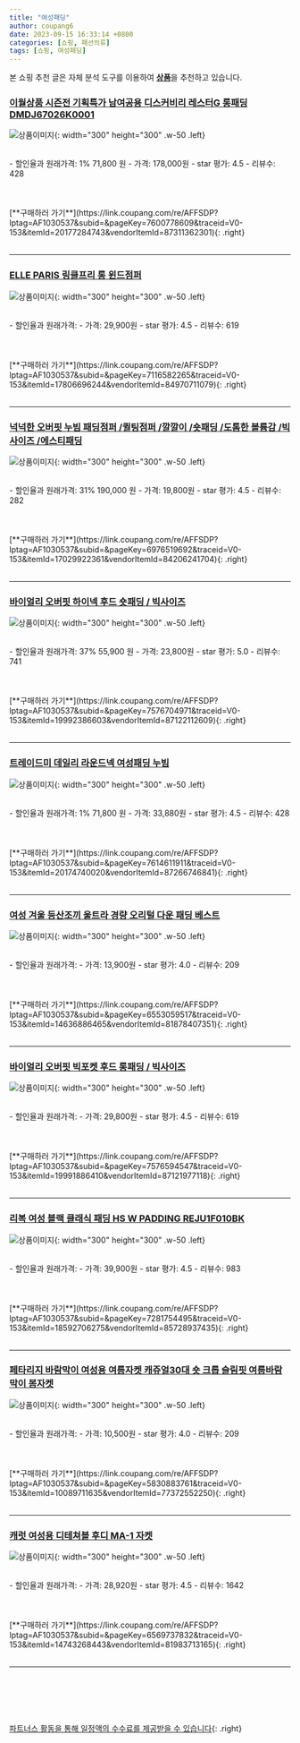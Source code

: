 ```yaml
---
title: "여성패딩"
author: coupang6
date: 2023-09-15 16:33:14 +0800
categories: [쇼핑, 패션의류]
tags: [쇼핑, 여성패딩]
---
```


본 쇼핑 추천 글은 자체 분석 도구를 이용하여 [**상품**](https://link.coupang.com/a/bao1ui)을 추천하고 있습니다.

### [이월상품 시즌전 기획특가 남여공용 디스커비리 레스터G 롱패딩 DMDJ67026K0001](https://link.coupang.com/re/AFFSDP?lptag=AF1030537&subid=&pageKey=7600778609&traceid=V0-153&itemId=20177284743&vendorItemId=87311362301)

![상품이미지](https://thumbnail10.coupangcdn.com/thumbnails/remote/230x230ex/image/vendor_inventory/9a73/719452d4103f6b2a5863198a1ddfe5c281eba8b157cbc0f13ba829962e71.png){: width="300" height="300" .w-50 .left}


<br>
- 할인율과 원래가격: 1%  71,800   원
- 가격: 178,000원
- star 평가: 4.5
- 리뷰수: 428
<br>
<br>
<br>
<br>
[**구매하러 가기**](https://link.coupang.com/re/AFFSDP?lptag=AF1030537&subid=&pageKey=7600778609&traceid=V0-153&itemId=20177284743&vendorItemId=87311362301){: .right}
<br>
<br>

---

### [ELLE PARIS 링클프리 롱 윈드점퍼](https://link.coupang.com/re/AFFSDP?lptag=AF1030537&subid=&pageKey=7116582265&traceid=V0-153&itemId=17806696244&vendorItemId=84970711079)

![상품이미지](https://thumbnail10.coupangcdn.com/thumbnails/remote/230x230ex/image/retail/images/2534560366574703-0e19fdbe-55d8-486e-ba29-2d096cc96772.jpg){: width="300" height="300" .w-50 .left}


<br>
- 할인율과 원래가격: 
- 가격: 29,900원
- star 평가: 4.5
- 리뷰수: 619
<br>
<br>
<br>
<br>
[**구매하러 가기**](https://link.coupang.com/re/AFFSDP?lptag=AF1030537&subid=&pageKey=7116582265&traceid=V0-153&itemId=17806696244&vendorItemId=84970711079){: .right}
<br>
<br>

---

### [넉넉한 오버핏 누빔 패딩점퍼 /퀼팅점퍼 /깔깔이 /숏패딩 /도톰한 볼륨감 /빅사이즈 /에스티패딩](https://link.coupang.com/re/AFFSDP?lptag=AF1030537&subid=&pageKey=6976519692&traceid=V0-153&itemId=17029922361&vendorItemId=84206241704)

![상품이미지](https://thumbnail8.coupangcdn.com/thumbnails/remote/230x230ex/image/vendor_inventory/d073/c84a1f8c08a90669e09040b4e1012391cefa00fad2932bd58d07e24fbd46.jpg){: width="300" height="300" .w-50 .left}


<br>
- 할인율과 원래가격: 31%  190,000   원
- 가격: 19,800원
- star 평가: 4.5
- 리뷰수: 282
<br>
<br>
<br>
<br>
[**구매하러 가기**](https://link.coupang.com/re/AFFSDP?lptag=AF1030537&subid=&pageKey=6976519692&traceid=V0-153&itemId=17029922361&vendorItemId=84206241704){: .right}
<br>
<br>

---

### [바이얼리 오버핏 하이넥 후드 숏패딩 / 빅사이즈](https://link.coupang.com/re/AFFSDP?lptag=AF1030537&subid=&pageKey=7576704971&traceid=V0-153&itemId=19992386603&vendorItemId=87122112609)

![상품이미지](https://thumbnail10.coupangcdn.com/thumbnails/remote/230x230ex/image/vendor_inventory/b400/95a5dbb5e773454aaa6e0133972ff0907fa8881b2f09f46459836d44a097.jpg){: width="300" height="300" .w-50 .left}


<br>
- 할인율과 원래가격: 37%  55,900   원
- 가격: 23,800원
- star 평가: 5.0
- 리뷰수: 741
<br>
<br>
<br>
<br>
[**구매하러 가기**](https://link.coupang.com/re/AFFSDP?lptag=AF1030537&subid=&pageKey=7576704971&traceid=V0-153&itemId=19992386603&vendorItemId=87122112609){: .right}
<br>
<br>

---

### [트레이드미 데일리 라운드넥 여성패딩 누빔](https://link.coupang.com/re/AFFSDP?lptag=AF1030537&subid=&pageKey=7614611911&traceid=V0-153&itemId=20174740020&vendorItemId=87266746841)

![상품이미지](https://thumbnail8.coupangcdn.com/thumbnails/remote/230x230ex/image/vendor_inventory/bf08/bc754141d9609b5b6e9742d2791c5749b42b2fdf5563294f24b615ddd05d.jpg){: width="300" height="300" .w-50 .left}


<br>
- 할인율과 원래가격: 1%  71,800   원
- 가격: 33,880원
- star 평가: 4.5
- 리뷰수: 428
<br>
<br>
<br>
<br>
[**구매하러 가기**](https://link.coupang.com/re/AFFSDP?lptag=AF1030537&subid=&pageKey=7614611911&traceid=V0-153&itemId=20174740020&vendorItemId=87266746841){: .right}
<br>
<br>

---

### [여성 겨울 등산조끼 울트라 경량 오리털 다운 패딩 베스트](https://link.coupang.com/re/AFFSDP?lptag=AF1030537&subid=&pageKey=6553059517&traceid=V0-153&itemId=14636886465&vendorItemId=81878407351)

![상품이미지](https://thumbnail9.coupangcdn.com/thumbnails/remote/230x230ex/image/vendor_inventory/5af6/5355369cb25b638a75d872df7cb75c4f870bdbc52bcfe27206a40bf830a7.jpg){: width="300" height="300" .w-50 .left}


<br>
- 할인율과 원래가격: 
- 가격: 13,900원
- star 평가: 4.0
- 리뷰수: 209
<br>
<br>
<br>
<br>
[**구매하러 가기**](https://link.coupang.com/re/AFFSDP?lptag=AF1030537&subid=&pageKey=6553059517&traceid=V0-153&itemId=14636886465&vendorItemId=81878407351){: .right}
<br>
<br>

---

### [바이얼리 오버핏 빅포켓 후드 롱패딩 / 빅사이즈](https://link.coupang.com/re/AFFSDP?lptag=AF1030537&subid=&pageKey=7576594547&traceid=V0-153&itemId=19991886410&vendorItemId=87121977118)

![상품이미지](https://thumbnail7.coupangcdn.com/thumbnails/remote/230x230ex/image/vendor_inventory/f018/a160bafe562357dcf8187df4b50246ac9448a768a17c9c8966f03255a1cc.jpg){: width="300" height="300" .w-50 .left}


<br>
- 할인율과 원래가격: 
- 가격: 29,800원
- star 평가: 4.5
- 리뷰수: 619
<br>
<br>
<br>
<br>
[**구매하러 가기**](https://link.coupang.com/re/AFFSDP?lptag=AF1030537&subid=&pageKey=7576594547&traceid=V0-153&itemId=19991886410&vendorItemId=87121977118){: .right}
<br>
<br>

---

### [리복 여성 블랙 클래식 패딩 HS W PADDING REJU1F010BK](https://link.coupang.com/re/AFFSDP?lptag=AF1030537&subid=&pageKey=7281754495&traceid=V0-153&itemId=18592706275&vendorItemId=85728937435)

![상품이미지](https://thumbnail7.coupangcdn.com/thumbnails/remote/230x230ex/image/vendor_inventory/19cf/8656e4842554acc48bdd4df33ba0b9f3a5e0579acaced839d8c8f3ff93ad.jpg){: width="300" height="300" .w-50 .left}


<br>
- 할인율과 원래가격: 
- 가격: 39,900원
- star 평가: 4.5
- 리뷰수: 983
<br>
<br>
<br>
<br>
[**구매하러 가기**](https://link.coupang.com/re/AFFSDP?lptag=AF1030537&subid=&pageKey=7281754495&traceid=V0-153&itemId=18592706275&vendorItemId=85728937435){: .right}
<br>
<br>

---

### [페타리지 바람막이 여성용 여름자켓 캐쥬얼30대 숏 크롭 슬림핏 여름바람막이 봄자켓](https://link.coupang.com/re/AFFSDP?lptag=AF1030537&subid=&pageKey=5830883761&traceid=V0-153&itemId=10089711635&vendorItemId=77372552250)

![상품이미지](https://thumbnail6.coupangcdn.com/thumbnails/remote/230x230ex/image/vendor_inventory/750e/9a655a2693829e1d2229109da3a44a651dc14b17529ba2ebcddb0d536fab.jpg){: width="300" height="300" .w-50 .left}


<br>
- 할인율과 원래가격: 
- 가격: 10,500원
- star 평가: 4.0
- 리뷰수: 209
<br>
<br>
<br>
<br>
[**구매하러 가기**](https://link.coupang.com/re/AFFSDP?lptag=AF1030537&subid=&pageKey=5830883761&traceid=V0-153&itemId=10089711635&vendorItemId=77372552250){: .right}
<br>
<br>

---

### [캐럿 여성용 디테쳐블 후디 MA-1 자켓](https://link.coupang.com/re/AFFSDP?lptag=AF1030537&subid=&pageKey=6569737832&traceid=V0-153&itemId=14743268443&vendorItemId=81983713165)

![상품이미지](https://thumbnail8.coupangcdn.com/thumbnails/remote/230x230ex/image/retail/images/6520036242296108-3579e859-1e24-4cff-8f4c-4ae652cb5bc7.jpg){: width="300" height="300" .w-50 .left}


<br>
- 할인율과 원래가격: 
- 가격: 28,920원
- star 평가: 4.5
- 리뷰수: 1642
<br>
<br>
<br>
<br>
[**구매하러 가기**](https://link.coupang.com/re/AFFSDP?lptag=AF1030537&subid=&pageKey=6569737832&traceid=V0-153&itemId=14743268443&vendorItemId=81983713165){: .right}
<br>
<br>

---
<br><br><br><br><br> [파트너스 활동을 통해 일정액의 수수료를 제공받을 수 있습니다](https://link.coupang.com/a/bao1ui){: .right}